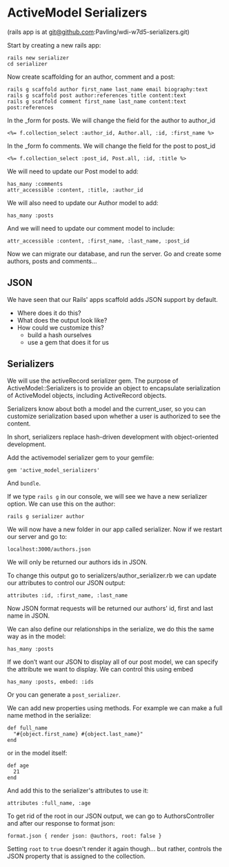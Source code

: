 # ActiveModel Serializers

(rails app is at git@github.com:Pavling/wdi-w7d5-serializers.git)

Start by creating a new rails app:

    rails new serializer
    cd serializer

Now create scaffolding for an author, comment and a post:

    rails g scaffold author first_name last_name email biography:text
    rails g scaffold post author:references title content:text
    rails g scaffold comment first_name last_name content:text post:references

In the _form for posts. We will change the field for the author to author_id

    <%= f.collection_select :author_id, Author.all, :id, :first_name %>

In the _form fo comments. We will change the field for the post to post_id

    <%= f.collection_select :post_id, Post.all, :id, :title %>

We will need to update our Post model to add:

    has_many :comments
    attr_accessible :content, :title, :author_id

We will also need to update our Author model to add:

    has_many :posts

And we will need to update our comment model to include:

    attr_accessible :content, :first_name, :last_name, :post_id

Now we can migrate our database, and run the server. 
Go and create some authors, posts and comments...


## JSON

We have seen that our Rails' apps scaffold adds JSON support by default. 
  - Where does it do this?
  - What does the output look like? 
  - How could we customize this?
    - build a hash ourselves
    - use a gem that does it for us


## Serializers

We will use the activeRecord serializer gem. The purpose of ActiveModel::Serializers is to provide an object to encapsulate serialization of ActiveModel objects, including ActiveRecord objects.

Serializers know about both a model and the current_user, so you can customize serialization based upon whether a user is authorized to see the content.

In short, serializers replace hash-driven development with object-oriented development.

Add the activemodel serializer gem to your gemfile:

    gem 'active_model_serializers'

And `bundle`. 


If we type `rails g` in our console, we will see we have a new serializer option. We can use this on the author:

    rails g serializer author

We will now have a new folder in our app called serializer. Now if we restart our server and go to:

    localhost:3000/authors.json

We will only be returned our authors ids in JSON. 


To change this output go to serializers/author_serializer.rb we can update our attributes to control our JSON output:

    attributes :id, :first_name, :last_name

Now JSON format requests will be returned our authors' id, first and last name in JSON. 

We can also define our relationships in the serialize, we do this the same way as in the model:

    has_many :posts

If we don’t want our JSON to display all of our post model, we can specify the attribute we want to display. We can control this using embed 

    has_many :posts, embed: :ids

Or you can generate a `post_serializer`.

We can add new properties using methods. For example we can make a full name method in the serialize:

    def full_name 
      "#{object.first_name} #{object.last_name}"
    end

or in the model itself:

    def age
      21
    end

And add this to the serializer's attributes to use it:

    attributes :full_name, :age


To get rid of the root in our JSON output, we can go to AuthorsController and after our response to format json:

    format.json { render json: @authors, root: false }

Setting `root` to `true` doesn't render it again though... but rather, controls the JSON property that is assigned to the collection.

